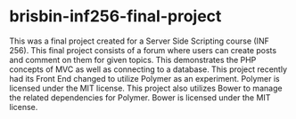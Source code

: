 # brisbin-inf256-final-project
This was a final project created for a Server Side Scripting course (INF 256). This final project consists of a forum where users can create posts and comment on them for given topics. This demonstrates the PHP concepts of MVC as well as connecting to a database.
This project recently had its Front End changed to utilize Polymer as an experiment. Polymer is licensed under the MIT license. 
This project also utilizes Bower to manage the related dependencies for Polymer. Bower is licensed under the MIT license.
